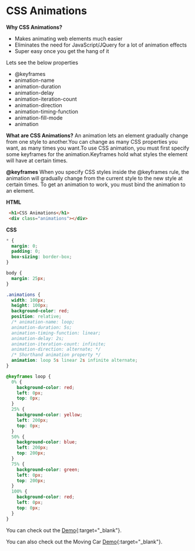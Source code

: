 


# CSS Animations



**Why CSS Animations?**
- Makes animating web elements much easier
- Eliminates the need for JavaScript/JQuery for a lot of animation effects
- Super easy once you get the hang of it

Lets see the below properties
- @keyframes
- animation-name
- animation-duration
- animation-delay
- animation-iteration-count
- animation-direction
- animation-timing-function
- animation-fill-mode
- animation


**What are CSS Animations?**
An animation lets an element gradually change from one style to another.You can change as many CSS properties you want, as many times you want.To use CSS animation, you must first specify some keyframes for the animation.Keyframes hold what styles the element will have at certain times.

**@keyframes**
When you specify CSS styles inside the @keyframes rule, the animation will gradually change from the current style to the new style at certain times.
To get an animation to work, you must bind the animation to an element.


**HTML**

```HTML
 <h1>CSS Animations</h1>
 <div class="animations"></div>
```

**CSS**

```CSS
* {
  margin: 0;
  padding: 0;
  box-sizing: border-box;
}

body {
  margin: 25px;
}

.animations {
  width: 100px;
  height: 100px;
  background-color: red;
  position: relative;
  /* animation-name: loop;
  animation-duration: 5s;
  animation-timing-function: linear;
  animation-delay: 2s;
  animation-iteration-count: infinite;
  animation-direction: alternate; */
  /* Shorthand animation property */
  animation: loop 5s linear 2s infinite alternate;
}

@keyframes loop {
  0% {
    background-color: red;
    left: 0px;
    top: 0px;
  }
  25% {
    background-color: yellow;
    left: 200px;
    top: 0px;
  }
  50% {
    background-color: blue;
    left: 200px;
    top: 200px;
  }
  75% {
    background-color: green;
    left: 0px;
    top: 200px;
  }
  100% {
    background-color: red;
    left: 0px;
    top: 0px;
  }
}

```

You can check out the [Demo](https://praveenorugantitech.github.io/praveenorugantitech-css/19_Animations/Demo){:target="_blank"}.

You can also check out the Moving Car [Demo](https://praveenorugantitech.github.io/praveenorugantitech-css/19_Animations/Demo/Moving_Car.html){:target="_blank"}.




